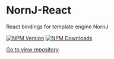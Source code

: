 # NornJ-React

React bindings for template engine NornJ

[![NPM Version][npm-image]][npm-url]
[![NPM Downloads][downloads-image]][npm-url]

[Go to view repository](https://github.com/joe-sky/nornj-react)

[npm-image]: http://img.shields.io/npm/v/nornj-react.svg
[downloads-image]: http://img.shields.io/npm/dm/nornj-react.svg
[npm-url]: https://www.npmjs.org/package/nornj-react